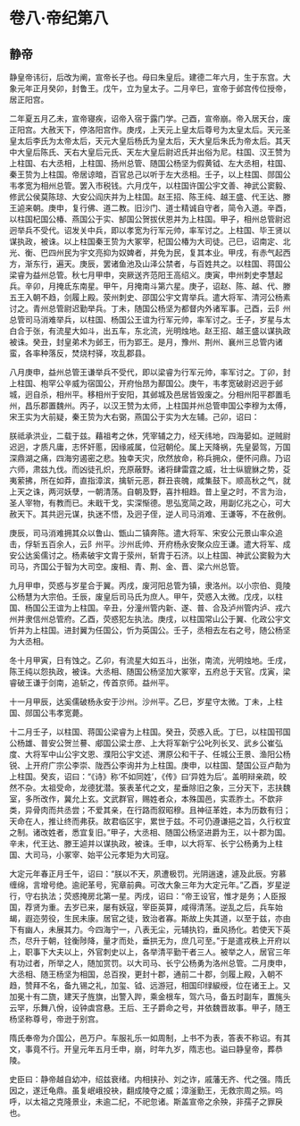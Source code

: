 # 卷八·帝纪第八

## 静帝

静皇帝讳衍，后改为阐，宣帝长子也。母曰朱皇后。建德二年六月，生于东宫。大象元年正月癸卯，封鲁王。戊午，立为皇太子。二月辛巳，宣帝于邺宫传位授帝，居正阳宫。

二年夏五月乙未，宣帝寝疾，诏帝入宿于露门学。己酉，宣帝崩。帝入居天台，废正阳宫。大赦天下，停洛阳宫作。庚戌，上天元上皇太后尊号为太皇太后。天元圣皇太后李氏为太帝太后，天元大皇后杨氏为皇太后，天大皇后朱氏为帝太后。其天中大皇后陈氏、天右大皇后元氏、天左大皇后尉迟氏并出俗为尼。柱国、汉王赞为上柱国、右大丞相，上柱国、扬州总管、随国公杨坚为假黄钺、左大丞相，柱国、秦王贽为上柱国。帝居谅暗，百官总己以听于左大丞相。壬子，以上柱国、郧国公韦孝宽为相州总管。罢入市税钱。六月戊午，以柱国许国公宇文善、神武公窦毅、修武公侯莫陈琼、大安公阎庆并为上柱国。赵王招、陈王纯、越王盛、代王达、滕王逌来朝。庚申，复行佛、道二教。旧沙门、道士精诚自守者，简令入道。辛酉，以柱国杞国公椿、燕国公于实、郜国公贺拔伏恩并为上柱国。甲子，相州总管尉迟迥举兵不受代。诏发关中兵，即以孝宽为行军元帅，率军讨之。上柱国、毕王贤以谋执政，被诛。以上柱国秦王贽为大冢宰，杞国公椿为大司徒。己巳，诏南定、北光、衡、巴四州民为宇文亮抑为奴婢者，并免为民，复其本业。甲戌，有赤气起西方，渐东行，遍天。庚辰，罢诸鱼池及山泽公禁者，与百姓共之。以柱国、蒋国公梁睿为益州总管。秋七月甲申，突厥送齐范阳王高绍义。庚寅，申州刺史李慧起兵。辛卯，月掩氐东南星。甲午，月掩南斗第六星。庚子，诏赵、陈、越、代、滕五王入朝不趋，剑履上殿。荥州刺史、邵国公宇文胄举兵。遣大将军、清河公杨素讨之。青州总管尉迟勤举兵。丁未，随国公杨坚为都督内外诸军事。己酉，云阝州总管司马消难举兵，以柱国、杨国公王谊为行军元帅，率军讨之。壬子，岁星与太白合于张，有流星大如斗，出五车，东北流，光明烛地。赵王招、越王盛以谋执政被诛。癸丑，封皇弟术为邺王，衎为郢王。是月，豫州、荆州、襄州三总管内诸蛮，各率种落反，焚烧村驿，攻乱郡县。

八月庚申，益州总管王谦举兵不受代，即以梁睿为行军元帅，率军讨之。丁卯，封上柱国、枹罕公辛威为宿国公，开府怡昂为鄯国公。庚午，韦孝宽破尉迟迥于邺城，迥自杀，相州平。移相州于安阳，其邺城及邑居皆毁废之。分相州阳平郡置毛州，昌乐郡置魏州。丙子，以汉王赞为太师，上柱国并州总管申国公李穆为太傅，宋王实为大前疑，秦王贽为大右弼，燕国公于实为大左辅。己卯，诏曰：

朕祗承洪业，二载于兹。藉祖考之休，凭宰辅之力，经天纬地，四海晏如。逆贼尉迟迥，才质凡庸，志怀奸慝，因缘戚属，位冠朝伦。属上天降祸，先皇晏驾，万国深鼎湖之痛，四海穷遏密之悲。独幸天灾，欣然放命，称兵拥众，便怀问鼎。乃诏六师，肃兹九伐。而凶徒孔炽，充原蔽野。诸将肆雷霆之威，壮士纵貔貅之势，芟夷萦拂，所在如莽，直指漳滨，擒斩元恶，群丑丧魄，咸集鼓下。顺高秋之气，就上天之诛，两河妖孽，一朝清荡。自朝及野，喜抃相趋。昔上皇之时，不言为治，圣人宰物，有教而已。未戢干戈，实深惭德。思弘宽简之政，用副亿兆之心，可大赦天下。其共迥元谋，执迷不悟，及迥子侄，逆人司马消难、王谦等，不在赦例。

庚辰，司马消难拥其众以鲁山、甑山二镇奔陈。遣大将军、宋安公元景山率众追击，俘斩五百余人，云阝州平。沙州氐帅、开府杨永安聚众应王谦。遣大将军、成安公达奚儒讨之。杨素破宇文胄于荥州，斩胄于石济。以上柱国、神武公窦毅为大司马，齐国公于智为大司空。废相、青、荆、金、晋、梁六州总管。

九月甲申，荧惑与岁星合于翼。丙戌，废河阳总管为镇，隶洛州。以小宗伯、竟陵公杨慧为大宗伯。壬辰，废皇后司马氏为庶人。甲午，荧惑入太微。戊戌，以柱国、杨国公王谊为上柱国。辛丑，分潼州管内新、遂、普、合及泸州管内泸、戎六州并隶信州总管府。乙酉，荧惑犯左执法。庚戌，以柱国常山公于翼、化政公宇文忻并为上柱国。进封翼为任国公，忻为英国公。壬子，丞相去左右之号，随公杨坚为大丞相。

冬十月甲寅，日有蚀之。乙卯，有流星大如五斗，出张，南流，光明烛地。壬戌，陈王纯以怨执政，被诛。大丞相、随国公杨坚加大冢宰，五府总于天官。戊寅，梁睿破王谦于剑南，追斩之，传首京师。益州平。

十一月甲辰，达奚儒破杨永安于沙州。沙州平。乙巳，岁星守太微。丁未，上柱国、郧国公韦孝宽薨。

十二月壬子，以柱国、蒋国公梁睿为上柱国。癸丑，荧惑入氐。丁巳，以柱国邗国公杨雄、普安公贺兰謩、郕国公梁士彦、上大将军新宁公叱列长叉、武乡公崔弘度、大将军中山公宇文恩、濮阳公宇文述、渭原公和干子、任城公王景、渔阳公杨锐、上开府广宗公李崇、陇西公李询并为上柱国。庚申，以柱国、楚国公豆卢勣为上柱国。癸亥，诏曰：“《诗》称‘不如同姓’，《传》曰‘异姓为后’。盖明辩亲疏，皎然不杂。太祖受命，龙德犹潜。箓表革代之文，星垂除旧之象，三分天下，志扶魏室，多所改作，冀允上玄。文武群官，赐姓者众，本殊国邑，实乖胙土。不歆非类，异骨肉而共丞尝；不爱其亲，在行路而叙昭穆。且神征革姓，本为历数有归；天命在人，推让终而弗获。故君临区宇，累世于兹。不可仍遵谦挹之旨，久行权宜之制。诸改姓者，悉宜复旧。”甲子，大丞相、随国公杨坚进爵为王，以十郡为国。辛未，代王达、滕王逌并以谋执政，被诛。壬申，以大将军、长宁公杨勇为上柱国、大司马，小冢宰、始平公元孝矩为大司寇。

大定元年春正月壬午，诏曰：“朕以不天，夙遭极罚。光阴遄速，遽及此辰。穷慕缠绵，言增号绝。逾祀革号，宪章前典。可改大象三年为大定元年。”乙酉，岁星逆行，守右执法；荧惑掩房北第一星。丙戌，诏曰：“帝王设官，惟才是务；人臣报国，荐贤为重。去岁已来，屡有妖寇，宰臣英算，咸得清荡。逆乱之后，兵车始朅，遐迩劳役，生民未康。居官之徒，致治者寡。斯故上失其道，以至于兹，亦由下有幽人，未展其力。今四海宁一，八表无尘，元辅执钧，垂风扬化。若使天下英杰，尽升于朝，铨衡陟降，量才而处，垂拱无为，庶几可至。”于是遣戎秩上开府以上，职事下大夫以上，外官刺史以上，各举清平勤干者三人。被举之人，居官三年有功过者，所举之人，随加赏罚。以大司马、长宁公杨勇为洛州总管。二月庚申，大丞相、随王杨坚为相国，总百揆，更封十郡，通前二十郡，剑履上殿，入朝不趋，赞拜不名，备九锡之礼，加玺、钺、远游冠，相国印绿綟绶，位在诸王上。又加冕十有二旒，建天子旌旗，出警入跸，乘金根车，驾六马，备五时副车，置旄头云罕，乐舞八佾，设钟虡宫悬。王后、王子爵命之号，并依魏晋故事。甲子，随王杨坚称尊号，帝逊于别宫。

隋氏奉帝为介国公，邑万户。车服礼乐一如周制，上书不为表，答表不称诏。有其文，事竟不行。开皇元年五月壬申，崩，时年九岁，隋志也。谥曰静皇帝，葬恭陵。

史臣曰：静帝越自幼冲，绍兹衰绪。内相挟孙、刘之诈，戚藩无齐、代之强。隋氏因之，遂迁龟鼎。虽复岷峨投袂，翻成陵夺之威；漳滏勤王，无救宗周之殒。呜呼，以太祖之克隆景业，未逾二纪，不祀忽诸。斯盖宣帝之余殃，非孺子之罪戾也。
